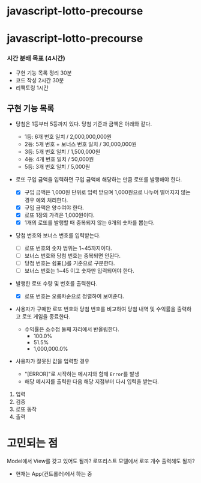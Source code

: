 # javascript-lotto-precourse

# javascript-lotto-precourse

### 시간 분배 목표 (4시간)

- 구현 기능 목록 정리 30분
- 코드 작성 2시간 30분
- 리팩토링 1시간

## 구현 기능 목록

- 당첨은 1등부터 5등까지 있다. 당첨 기준과 금액은 아래와 같다.

  - 1등: 6개 번호 일치 / 2,000,000,000원
  - 2등: 5개 번호 + 보너스 번호 일치 / 30,000,000원
  - 3등: 5개 번호 일치 / 1,500,000원
  - 4등: 4개 번호 일치 / 50,000원
  - 5등: 3개 번호 일치 / 5,000원

- 로또 구입 금액을 입력하면 구입 금액에 해당하는 만큼 로또를 발행해야 한다.
  - [x] 구입 금액은 1,000원 단위로 입력 받으며 1,000원으로 나누어 떨어지지 않는 경우 예외 처리한다.
  - [x] 구입 금액은 양수여야 한다.
  - [x] 로또 1장의 가격은 1,000원이다.
  - [x] 1개의 로또를 발행할 때 중복되지 않는 6개의 숫자를 뽑는다.
- 당첨 번호와 보너스 번호를 입력받는다.
  - [ ] 로또 번호의 숫자 범위는 1~45까지이다.
  - [ ] 보너스 번호와 당첨 번호는 중복되면 안된다.
  - [ ] 당첨 번호는 쉼표(,)를 기준으로 구분한다.
  - [ ] 보너스 번호는 1~45 이고 숫자만 입력되어야 한다.
- 발행한 로또 수량 및 번호를 출력한다.
  - [x] 로또 번호는 오름차순으로 정렬하여 보여준다.
- 사용자가 구매한 로또 번호와 당첨 번호를 비교하여 당첨 내역 및 수익률을 출력하고 로또 게임을 종료한다.
  - 수익률은 소수점 둘째 자리에서 반올림한다.
    - 100.0%
    - 51.5%
    - 1,000,000.0%
- 사용자가 잘못된 값을 입력할 경우
  - "[ERROR]"로 시작하는 메시지와 함께 `Error`를 발생
  - 해당 메시지를 출력한 다음 해당 지점부터 다시 입력을 받는다.

1. 입력
2. 검증
3. 로또 동작
4. 출력

# 고민되는 점

Model에서 View를 갖고 있어도 될까? 로또리스트 모델에서 로또 개수 출력해도 될까?

- 현재는 App(컨트롤러)에서 하는 중
